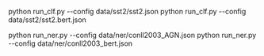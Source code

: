 python run_clf.py --config data/sst2/sst2.json
python run_clf.py --config data/sst2/sst2.bert.json

python run_ner.py --config data/ner/conll2003_AGN.json
python run_ner.py --config data/ner/conll2003_bert.json
